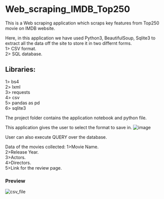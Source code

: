 # Web_scraping_IMDB_Top250

This is a Web scraping application which scraps key features from Top250 movie on IMDB website.

Here, in this application we have used Python3, BeautifulSoup, Sqlite3 to extract all the data off the site to store it in two differnt forms.<br>
1> CSV format.<br>
2> SQL database.<br>

## Libraries:
1> bs4<br>
2> lxml<br>
3> requests<br>
4> csv<br>
5> pandas as pd<br>
6> sqlite3<br>

The project folder contains the application notebook and python file.

This application gives the user to select the format to save in.
![image](https://user-images.githubusercontent.com/16632408/174136161-008faa06-c4a4-4f93-aaa5-e073abdce9a4.png)

User can also execute QUERY over the database.


Data of the movies collected:
1>Movie Name.<br>
2>Release Year.<br>
3>Actors.<br>
4>Directors.<br>
5>Link for the review page.<br>
### Preview
![csv_file](https://user-images.githubusercontent.com/16632408/174135770-10b26cd2-073c-4abd-b58b-1d4375079847.png)

